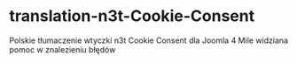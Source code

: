 # translation-n3t-Cookie-Consent
Polskie tłumaczenie wtyczki n3t Cookie Consent dla Joomla 4
Mile widziana pomoc w znalezieniu błędów
